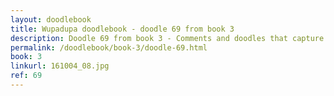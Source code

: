 ```yaml
---
layout: doodlebook
title: Wupadupa doodlebook - doodle 69 from book 3
description: Doodle 69 from book 3 - Comments and doodles that capture the essence of this event  
permalink: /doodlebook/book-3/doodle-69.html
book: 3
linkurl: 161004_08.jpg
ref: 69
---	  
```

																																																																							